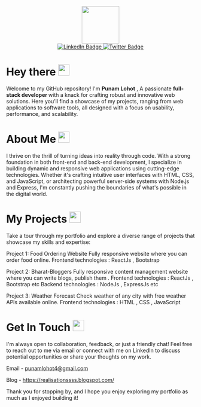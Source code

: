 <div id="header" align="center">
  <img src="https://media.giphy.com/media/M9gbBd9nbDrOTu1Mqx/giphy.gif" width="100"/>
</div>

<div id="badges" align="center">
  <a href="https://www.linkedin.com/in/punam-lohot-a05524202/">
    <img src="https://img.shields.io/badge/LinkedIn-blue?style=for-the-badge&logo=linkedin&logoColor=white" alt="LinkedIn Badge"/>
  </a>
  <a href="https://twitter.com/PunamLohot">
    <img src="https://img.shields.io/badge/Twitter-blue?style=for-the-badge&logo=twitter&logoColor=white" alt="Twitter Badge"/>
  </a>
</div>

<h1>
  Hey there
  <img src="https://media.giphy.com/media/hvRJCLFzcasrR4ia7z/giphy.gif" width="30px"/>
</h1>

Welcome to my GitHub repository! I'm <b>Punam Lohot</b> ,
A passionate <b> full-stack developer </b> with a knack for crafting robust and innovative web solutions. Here you'll find a showcase of my projects, ranging from web applications to software tools, all designed with a focus on usability, performance, and scalability.


<h1>
  About Me
  <img src="https://media.giphy.com/media/v1.Y2lkPTc5MGI3NjExM3JhOWV5eGh1MXBqOHJvNmloYmV6bHk2azJzaHd1eWp2dWZwZzlwdyZlcD12MV9pbnRlcm5hbF9naWZfYnlfaWQmY3Q9cw/COyHKzHsSE7Ezb0Mgu/giphy.gif" width="30px"/>
</h1>

I thrive on the thrill of turning ideas into reality through code. With a strong foundation in both front-end and back-end development, I specialize in building dynamic and responsive web applications using cutting-edge technologies. Whether it's crafting intuitive user interfaces with HTML, CSS, and JavaScript, or architecting powerful server-side systems with Node.js and Express, I'm constantly pushing the boundaries of what's possible in the digital world.

<h1>
  My Projects
<img src="https://media.giphy.com/media/v1.Y2lkPTc5MGI3NjExc2p3MXY1aHVxdTdwZTY1cmtiOTZvd291eHZxOGthcDAwN3RuZWhpZiZlcD12MV9pbnRlcm5hbF9naWZfYnlfaWQmY3Q9dHM/WpmLTE7FiQy97hR9h2/giphy.gif" width="30px"/>
</h1>

Take a tour through my portfolio and explore a diverse range of projects that showcase my skills and expertise:

Project 1: 
Food Ordering Website 
Fully responsive website where you can order food online. 
Frontend technologies : ReactJs , Bootstrap  

Project 2: 
Bharat-Bloggers 
Fully responsive content management website where you can write blogs, publish them .
Frontend technologies : ReactJs , Bootstrap etc
Backend technologies : NodeJs , ExpressJs etc

Project 3:
Weather Forecast
Check weather of any city with free weather APIs available online.
Frontend technologies : HTML , CSS , JavaScript 

<h1>
  Get In Touch
  <img src="https://media.giphy.com/media/v1.Y2lkPTc5MGI3NjExYW11dTdzMXd3ZDI1MW94ZGp6Mmg0dWJ5dm12MXFmOWFodnBueXBjNyZlcD12MV9pbnRlcm5hbF9naWZfYnlfaWQmY3Q9Zw/DIgT73ICZOOZqNCNs7/giphy.gif" width="30px"/>
</h1>

I'm always open to collaboration, feedback, or just a friendly chat! Feel free to reach out to me via email or connect with me on LinkedIn to discuss potential opportunities or share your thoughts on my work.

Email - punamlohot4@gmail.com

Blog - https://realisationssss.blogspot.com/

Thank you for stopping by, and I hope you enjoy exploring my portfolio as much as I enjoyed building it!
